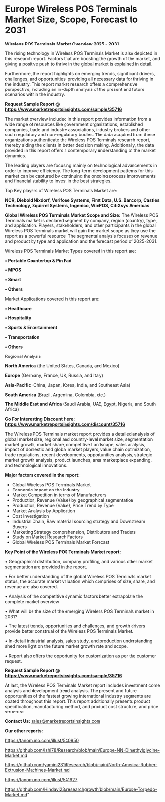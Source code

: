 # Europe Wireless POS Terminals Market Size, Scope, Forecast to 2031

<Strong> Wireless POS Terminals Market Overview 2025 - 2031</strong>

The rising technology in Wireless POS Terminals Market is also depicted in this research report. Factors that are boosting the growth of the market, and giving a positive push to thrive in the global market is explained in detail.

Furthermore, the report highlights on emerging trends, significant drivers, challenges, and opportunities, providing all necessary data for thriving in the industry. This report market research offers a comprehensive perspective, including an in-depth analysis of the present and future scenarios within the industry.

<strong>Request Sample Report @ <a href=https://www.marketreportsinsights.com/sample/35716>https://www.marketreportsinsights.com/sample/35716</a></strong>

The market overview included in this report provides information from a wide range of resources like government organizations, established companies, trade and industry associations, industry brokers and other such regulatory and non-regulatory bodies. The data acquired from these organizations authenticate the Wireless POS Terminals research report, thereby aiding the clients in better decision making. Additionally, the data provided in this report offers a contemporary understanding of the market dynamics.

The leading players are focusing mainly on technological advancements in order to improve efficiency. The long-term development patterns for this market can be captured by continuing the ongoing process improvements and financial stability to invest in the best strategies.

Top Key players of Wireless POS Terminals Market are:

<strong>NCR, Diebold Nixdorf, Verifone Systems, First Data, U.S. Bancorp, Castles Technology, Squirrel Systems, Ingenico, WinPOS, CitiXsys Americas</strong>

<strong><b>Global Wireless POS Terminals Market Scope and Size:</b></strong>
The Wireless POS Terminals market is declared segment by company, region (country), type, and application. Players, stakeholders, and other participants in the global Wireless POS Terminals market will gain the market scope as they use the report as a powerful resource. The segmental analysis focuses on revenue and product by type and application and the forecast period of 2025-2031.

Wireless POS Terminals Market Types covered in this report are:

<strong>•  Portable Countertop & Pin Pad

•  MPOS

•  Smart

•  Others</strong>

Market Applications covered in this report are:

<strong>•  Healthcare

•  Hospitality

•  Sports & Entertainment

•  Transportation

•  Others</strong> 

Regional Analysis

<strong>North America</strong> (the United States, Canada, and Mexico)

<strong>Europe</strong> (Germany, France, UK, Russia, and Italy)

<strong>Asia-Pacific</strong> (China, Japan, Korea, India, and Southeast Asia)

<strong>South America</strong> (Brazil, Argentina, Colombia, etc.)

<strong>The Middle East and Africa</strong> (Saudi Arabia, UAE, Egypt, Nigeria, and South Africa)

<strong>Go For Interesting Discount Here: <a href=https://www.marketreportsinsights.com/discount/35716>https://www.marketreportsinsights.com/discount/35716</a></strong>

The Wireless POS Terminals market report provides a detailed analysis of global market size, regional and country-level market size, segmentation market growth, market share, competitive Landscape, sales analysis, impact of domestic and global market players, value chain optimization, trade regulations, recent developments, opportunities analysis, strategic market growth analysis, product launches, area marketplace expanding, and technological innovations.

<strong><b>Major factors covered in the report:</b></strong>
<ul>
  <li>Global Wireless POS Terminals Market </li>
  <li>Economic Impact on the Industry</li>
  <li>Market Competition in terms of Manufacturers</li>
  <li>Production, Revenue (Value) by geographical segmentation</li>
  <li>Production, Revenue (Value), Price Trend by Type</li>
  <li>Market Analysis by Application</li>
  <li>Cost Investigation</li>
  <li>Industrial Chain, Raw material sourcing strategy and Downstream Buyers</li>
  <li>Marketing Strategy comprehension, Distributors and Traders</li>
  <li>Study on Market Research Factors</li>
  <li>Global Wireless POS Terminals Market Forecast</li>
</ul>

<strong><b>Key Point of the Wireless POS Terminals Market report:</b></strong>

• Geographical distribution, company profiling, and various other market segmentation are provided in the report.

• For better understanding of the global Wireless POS Terminals market status, the accurate market valuation which comprises of size, share, and revenue are also covered.

• Analysis of the competitive dynamic factors better extrapolate the complete market overview

• What will be the size of the emerging Wireless POS Terminals market in 2031?

• The latest trends, opportunities and challenges, and growth drivers provide better construal of the Wireless POS Terminals Market.

• In-detail industrial analysis, sales study, and production understanding shed more light on the future market growth rate and scope.

• Report also offers the opportunity for customization as per the customer request.

<strong>Request Sample Report @ <a href=https://www.marketreportsinsights.com/sample/35716>https://www.marketreportsinsights.com/sample/35716</a></strong>

At last, the Wireless POS Terminals Market report includes investment come analysis and development trend analysis. The present and future opportunities of the fastest growing international industry segments are coated throughout this report. This report additionally presents product specification, manufacturing method, and product cost structure, and price structure.

<strong>Contact Us:</strong>
sales@marketreportsinsights.com

<strong>Our other reports:</strong>

<a href=https://tanomuno.com/illust/540950>https://tanomuno.com/illust/540950</a>

<a href=https://github.com/Ishi78/Research/blob/main/Europe-NN-Dimethylglycine-Market.md>https://github.com/Ishi78/Research/blob/main/Europe-NN-Dimethylglycine-Market.md</a>

<a href=https://github.com/yamini231/Research/blob/main/North-America-Rubber-Extrusion-Machines-Market.md>https://github.com/yamini231/Research/blob/main/North-America-Rubber-Extrusion-Machines-Market.md</a>

<a href=https://tanomuno.com/illust/541927>https://tanomuno.com/illust/541927</a>

<a href=https://github.com/Hindavi23/researchgrowth/blob/main/Europe-Torpedo-Market.md>https://github.com/Hindavi23/researchgrowth/blob/main/Europe-Torpedo-Market.md</a>"
